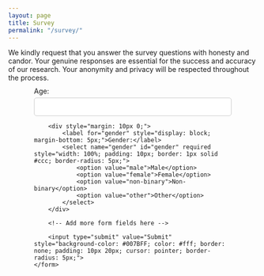```yaml
---
layout: page
title: Survey
permalink: "/survey/"
---
```



<body>
    We kindly request that you answer the survey questions with honesty and candor. Your genuine responses are essential for the success and accuracy of our research. Your anonymity and privacy will be respected throughout the process.
    <form action="submit_demographics.php" method="post" style="max-width: 400px; margin: 0 auto; text-align: left;">
        <div style="margin: 10px 0;">
            <label for="age" style="display: block; margin-bottom: 5px;">Age:</label>
            <input type="text" name="age" id="age" required style="width: 100%; padding: 10px; border: 1px solid #ccc; border-radius: 5px;">
        </div>

        <div style="margin: 10px 0;">
            <label for="gender" style="display: block; margin-bottom: 5px;">Gender:</label>
            <select name="gender" id="gender" required style="width: 100%; padding: 10px; border: 1px solid #ccc; border-radius: 5px;">
                <option value="male">Male</option>
                <option value="female">Female</option>
                <option value="non-binary">Non-binary</option>
                <option value="other">Other</option>
            </select>
        </div>

        <!-- Add more form fields here -->

        <input type="submit" value="Submit" style="background-color: #007BFF; color: #fff; border: none; padding: 10px 20px; cursor: pointer; border-radius: 5px;">
    </form>
</body>
